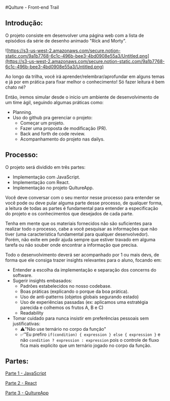 #Qulture - Front-end Trail

## Introdução:

O projeto consiste em desenvolver uma página web com a lista de episódios da série de desenho animado "Rick and Morty".

![https://s3-us-west-2.amazonaws.com/secure.notion-static.com/9a1b7768-6c1c-496b-bee3-4bd0908e55a3/Untitled.png](https://s3-us-west-2.amazonaws.com/secure.notion-static.com/9a1b7768-6c1c-496b-bee3-4bd0908e55a3/Untitled.png)

Ao longo da trilha, você irá aprender/relembrar/aprofundar em alguns temas e já por em prática para fixar melhor o conhecimento! Só fazer leitura é bem chato né?

Então, iremos simular desde o inicio um ambiente de desenvolvimento de um time ágil, seguindo algumas práticas como:

- Planning.
- Uso do github pra gerenciar o projeto:
  - Começar um projeto.
  - Fazer uma proposta de modificação (PR).
  - Back and forth de code review.
  - Acompanhamento do projeto nas dailys.

## Processo:

O projeto será dividido em três partes:

- Implementação com JavaScript.
- Implementação com React.
- Implementação no projeto QultureApp.

Você deve conversar com o seu mentor nesse processo para entender se você pode ou deve pular alguma parte desse processo, de qualquer forma, a leitura de todas as partes é fundamental para entender a especificação do projeto e os conhecimentos que desejados de cada parte.

Tenha em mente que os materiais fornecidos não são suficientes para realizar todo o processo, cabe a você pesquisar as informações que não tiver (uma característica fundamental para qualquer desenvolvedor). Porém, não exite em pedir ajuda sempre que estiver travado em alguma tarefa ou não souber onde encontrar a informação que precisa.

Todo o desenvolvimento deverá ser acompanhado por 1 ou mais devs, de forma que ele consiga trazer insights relevantes para o aluno, focando em:

- Entender a escolha da implementação e separação dos concerns do software.
- Sugerir insights embasados:
  - Padrões estabelecidos no nosso codebase.
  - Boas práticas (explicando o porque da boa prática).
  - Uso de anti-patterns (objetos globais segurando estado)
  - Uso de experiências passadas (ex: aplicamos uma estratégia parecida e colhemos os frutos A, B e C)
  - Readability
- Tomar cuidado para nunca insistir em preferências pessoais sem justificativas:
  - ⚠️"Não use ternário no corpo da função"
  - ✅"Eu prefiro `if(condition) { expression } else { expression }` e não `condition ? expression : expression` pois o controle de fluxo fica mais explicito que um ternário jogado no corpo da função.

## Partes:

[Parte 1 - JavaScript](docs/js/intro.md)

[Parte 2 - React](docs/react/intro.md)

[Parte 3 - QultureApp](docs/qulture/intro.md)
